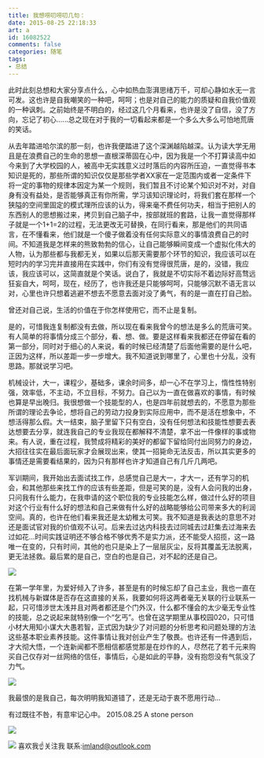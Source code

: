 ```yaml
---
title: 我想唠叨唠叨几句：
date: 2015-08-25 22:18:33
art: a
id: 16082522
comments: false
categories: 随笔
tags: 
- 总结 
---
```



此时此刻总想和大家分享点什么，心中如热血澎湃思绪万千，可却心静如水无一言可发。这也许是自我嘲笑的一种吧，呵呵；也是对自己的能力的质疑和自我价值观的一种讽刺。之前始终是不明白的，经过这几个月看来，也许是没了自信，没了方向，忘记了初心......总之现在对于我的一切看起来都是一个多么大多么可怕地荒唐的笑话。

<!-- more -->


从去年踏进哈尔滨的那一刻，也许我便踏进了这个深渊越陷越深。认为读大学无用且是在浪费自己的生命的思想一直根深蒂固在心中，因为我是一个不打算读高中如今来到了大学校园的人，被高中无实践意义过时落后的内容所压迫，一直觉得书本知识是死的，那些所谓的知识仅仅是那些学者XX家在一定范围内或者一定条件下将一定的事物的规律本因定为某一个规则，我们暂且不讨论某个知识对不对，对自身有没有益处，是否能够真正有你所需，学习该知识理论时，将我们套在那样一个狭隘的空间里固定的模式理所应该的认为，得来毫不费任何功夫，相当于把别人的东西别人的思想搬过来，拷贝到自己脑子中，按部就班的套路，让我一直觉得那样子就是一个1+1=2的过程，无法更改无可替换，在同行看来，那是他们的共同语言，在不懂看来，他们就是一个傻子做着没有任何实际意义的事情浪费自己的时间。不知道我是怎样来的熊致勃勃的信心，让自己能够瞬间变成一个虚拟化伟大的人物，认为那些都与我都无关，如果以后那天需要那个环节的知识，我应该可以在短时内的学习完并直接用在实践中，你们有没有觉得很荒唐，是的，没错，我应该，我应该可以，这简直就是个笑话。说白了，我就是不切实际不着边际好高骛远狂妄自大，呵呵，现在，经历了，也许我还是只能够呵呵，只能够沉默不语无言以对，心里也许只想着逃避不想去不愿意去面对没了勇气，有的是一直在打自己脸。

曾还对自己说，生活的价值在于你怎样使用它，而不止是复制。

是的，可惜我连复制都没有去做，所以现在看来我曾今的想法是多么的荒唐可笑。有人简单的将事情分成三个部分，看、想、做。要是这样看来我都还在停留在看的第一部分，同时对于细心的人来说，看的时候已经清楚了后面他需要的是什么吧，正因为这样，所以差距一步一步增大。我不知道说到哪里了，心里也十分乱，没有思路。那就说学习吧。

机械设计，大一，课程少，基础多，课余时间多，却一心不在学习上，惰性性特别强，效率低，不主动，不立目标，不努力。自己以为一直在做喜欢的事情，有时候也算是早出晚归。我很想做一个技能型的人，也是四年前就想去的，不愿意为那些所谓的理论去争论，想将自己的劳动力投身到实际应用中，而不是活在想象中，不想活得那么假。大一结束，脑子里留下只有空白，没有任何想法和技能性想要去表达想要去分享，就连我自己的专业我现在都解释不清楚，拿不出一件像样的事或物来。有人说，重在过程，我赞成将精彩的美好的都留下留给同付出同努力的身边，大招往往实在最后面玩家才会展现出来，使其一招毙命无法反击，所以其实更多的事情还是需要看结果的，因为只有那样也许才知道自己有几斤几两吧。

军训期间，我开始出去面试找工作，总感觉自己是大一，才大一，还有学习的机会，和其他那些来找工作的应该有些差距，但是可笑的是，没有人会问我的出身，只问我有什么能力，在我申请的这个职位我的专业技能怎么样，做过什么好的项目对这个行业有什么好的想法和自己来做有什么好的战略能够给公司带来多大的利润空间。真的，也许在他们看来我还是太幼稚太可笑。我不知道是我表达的意思不对还是面试官对我的价值观不认可。后来去过达内科技去过同城去过赶集去过海来去过如花...时间实践证明还不够合格不够优秀不是实力派，还不能受人招揽，这一路唯一在变的，只有时间，其他的也只是染上了一层层灰尘，反将其覆盖无法脱离，更无法拯救。最后累的是自己，空白的也是自己，对不起的还是自己。

![](https://mmbiz.qlogo.cn/mmbiz/EtOYckUUMqC5dr0sxPicONg8icQWciaaQ09LRcfaO3Bqnc0FI67iakGfutWxwHAj5vLBGaw3mdSly9rxvzLhAXIjnA/0?wx_fmt=jpeg)

在第一学年里，为爱好倾入了许多，甚至是有的时候忘却了自己主业，我也一直在找机械与新媒体是否存在这直接的关系，我要如何将这两者毫无关联的行业联系一起，只可惜涉世太浅并且对两者都还是个门外汉，什么都不懂会的太少毫无专业性的技能，总之说起来就特别像一个“乞丐”。也曾在这学期里从事校园020，只可惜小材大用知小谋大大愚若智，正式因为缺少了对问题的分析思考和问题处理的方法这些基本职业素养技能。这件事情让我对创业产生了敬畏。也许还有一件遇到后，才大彻大悟，一个连新闻都不愿相信都感觉那是在炒作的人，尽然花了若千元来购买自己仅存对一丝网络的信任，事情后，心是如此的平静，没有抱怨没有气氛没了力气。

![](https://mmbiz.qlogo.cn/mmbiz/EtOYckUUMqC5dr0sxPicONg8icQWciaaQ09odMpRh3Cxj6SZ38HFWibCFnSgdnfy13ibAcL8jdlickaEiahspTBq88BZQ/0?wx_fmt=jpeg)

我最恨的是我自己，每次明明我知道错了，还是无动于衷不愿用行动...

有过既往不咎，有意牢记心中。
2015.08.25
A stone person

![](https://mmbiz.qlogo.cn/mmbiz/EtOYckUUMqCleTWsS7E6agibndG7emWxGJkxjcvE0lpZXXIeFrfGSCH2F1WdlVDkTD3Dn6XQa7zhwqWGRc8ekYQ/640?wx_fmt=jpeg)

![](https://mmbiz.qlogo.cn/mmbiz/EtOYckUUMqCleTWsS7E6agibndG7emWxGlDFgIM8niaXAlolZlykKbNHC1aKS196EJxtHYb121ckvpAcFT0PlBmQ/640?wx_fmt=jpeg)
喜欢我☝关注我
联系:imland@outlook.com